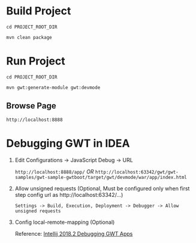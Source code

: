 # Build Project

`cd PROJECT_ROOT_DIR`

`mvn clean package`

# Run Project

`cd PROJECT_ROOT_DIR`

`mvn gwt:generate-module gwt:devmode`

## Browse Page

`http://localhost:8888`

# Debugging GWT in IDEA

1. Edit Configurations -> JavaScript Debug -> URL

   `http://localhost:8888/app/` *OR* `http://localhost:63342/gwt/gwt-samples/gwt-sample-gwtboot/target/gwt/devmode/war/app/index.html`

2. Allow unsigned requests (Optional, Must be configured only when first step config url as http://<span></span>localhost:63342/...)

   `Settings -> Build, Execution, Deployment -> Debugger -> Allow unsigned requests`

3. Config local-remote-mapping (Optional)

   Reference: [Intellij 2018.2 Debugging GWT Apps](https://github.com/GwtMaterialDesign/gwt-material/wiki/Intelij-2018.2-Debugging-GWT-Apps)
